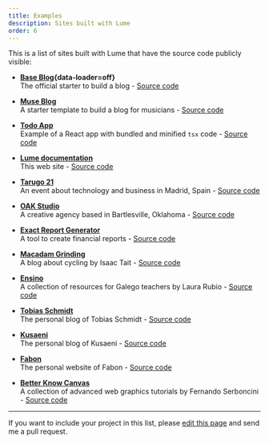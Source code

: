 ```yaml
---
title: Examples
description: Sites built with Lume
order: 6
---
```


This is a list of sites built with Lume that have the source code publicly
visible:

- **[Base Blog](https://lumeland.github.io/base-blog/){data-loader=off}**\
  The official starter to build a blog -
  [Source code](https://github.com/lumeland/base-blog)

- **[Muse Blog](https://lume-blog-muse.pages.dev/)**\
  A starter template to build a blog for musicians -
  [Source code](https://github.com/NeroBlackstone/lume-blog-muse)

- **[Todo App](https://lumeland.github.io/react-todo/)**\
  Example of a React app with bundled and minified `tsx` code -
  [Source code](https://github.com/lumeland/react-todo)

- **[Lume documentation](https://lumeland.github.io/)**\
  This web site - [Source code](https://github.com/lumeland/lumeland.github.io)

- **[Tarugo 21](https://tarugo21.netlify.app/)**\
  An event about technology and business in Madrid, Spain -
  [Source code](https://github.com/tarugoconf/tarugo21)

- **[OAK Studio](https://oakstudio.co/)**\
  A creative agency based in Bartlesville, Oklahoma -
  [Source code](https://github.com/bradeneast/oakstudio.co)

- **[Exact Report Generator](https://exact-report-generator.vercel.app/)**\
  A tool to create financial reports -
  [Source code](https://github.com/WilcoKruijer/ExactReportGenerator)

- **[Macadam Grinding](https://macadamgrinding.com/)**\
  A blog about cycling by Isaac Tait -
  [Source code](https://github.com/Isaac-Tait/macadamGrinding_denoStyle)

- **[Ensino](https://laurarubio.net/)**\
  A collection of resources for Galego teachers by Laura Rubio -
  [Source code](https://github.com/laura-rubio/ensino)

- **[Tobias Schmidt](https://tobiasschmidt.me/)**\
  The personal blog of Tobias Schmidt -
  [Source code](https://github.com/tobiasschmidt89/tobiasschmidt.me)

- **[Kusaeni](https://kusaeni.com/)**\
  The personal blog of Kusaeni -
  [Source code](https://notabug.org/kuspoes/kusaicom)

- **[Fabon](https://www.fabon.info/)**\
  The personal website of Fabon -
  [Source code](https://github.com/fabon-f/website)

- **[Better Know Canvas](https://canvas.rocks/)**\
  A collection of advanced web graphics tutorials by Fernando Serboncini -
  [Source code](https://github.com/fserb/bkc)

---

If you want to include your project in this list, please
[edit this page](https://github.com/lumeland/lumeland.github.io/edit/master/getting-started/examples.md)
and send me a pull request.
